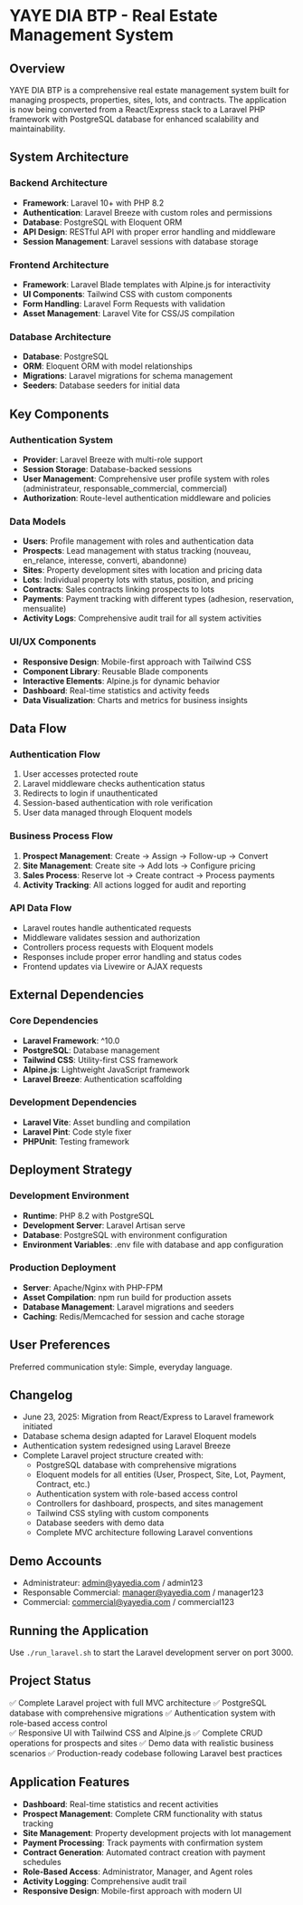 # YAYE DIA BTP - Real Estate Management System

## Overview

YAYE DIA BTP is a comprehensive real estate management system built for managing prospects, properties, sites, lots, and contracts. The application is now being converted from a React/Express stack to a Laravel PHP framework with PostgreSQL database for enhanced scalability and maintainability.

## System Architecture

### Backend Architecture
- **Framework**: Laravel 10+ with PHP 8.2
- **Authentication**: Laravel Breeze with custom roles and permissions
- **Database**: PostgreSQL with Eloquent ORM
- **API Design**: RESTful API with proper error handling and middleware
- **Session Management**: Laravel sessions with database storage

### Frontend Architecture
- **Framework**: Laravel Blade templates with Alpine.js for interactivity
- **UI Components**: Tailwind CSS with custom components
- **Form Handling**: Laravel Form Requests with validation
- **Asset Management**: Laravel Vite for CSS/JS compilation

### Database Architecture
- **Database**: PostgreSQL 
- **ORM**: Eloquent ORM with model relationships
- **Migrations**: Laravel migrations for schema management
- **Seeders**: Database seeders for initial data

## Key Components

### Authentication System
- **Provider**: Laravel Breeze with multi-role support
- **Session Storage**: Database-backed sessions
- **User Management**: Comprehensive user profile system with roles (administrateur, responsable_commercial, commercial)
- **Authorization**: Route-level authentication middleware and policies

### Data Models
- **Users**: Profile management with roles and authentication data
- **Prospects**: Lead management with status tracking (nouveau, en_relance, interesse, converti, abandonne)
- **Sites**: Property development sites with location and pricing data
- **Lots**: Individual property lots with status, position, and pricing
- **Contracts**: Sales contracts linking prospects to lots
- **Payments**: Payment tracking with different types (adhesion, reservation, mensualite)
- **Activity Logs**: Comprehensive audit trail for all system activities

### UI/UX Components
- **Responsive Design**: Mobile-first approach with Tailwind CSS
- **Component Library**: Reusable Blade components
- **Interactive Elements**: Alpine.js for dynamic behavior
- **Dashboard**: Real-time statistics and activity feeds
- **Data Visualization**: Charts and metrics for business insights

## Data Flow

### Authentication Flow
1. User accesses protected route
2. Laravel middleware checks authentication status
3. Redirects to login if unauthenticated
4. Session-based authentication with role verification
5. User data managed through Eloquent models

### Business Process Flow
1. **Prospect Management**: Create → Assign → Follow-up → Convert
2. **Site Management**: Create site → Add lots → Configure pricing
3. **Sales Process**: Reserve lot → Create contract → Process payments
4. **Activity Tracking**: All actions logged for audit and reporting

### API Data Flow
- Laravel routes handle authenticated requests
- Middleware validates session and authorization
- Controllers process requests with Eloquent models
- Responses include proper error handling and status codes
- Frontend updates via Livewire or AJAX requests

## External Dependencies

### Core Dependencies
- **Laravel Framework**: ^10.0
- **PostgreSQL**: Database management
- **Tailwind CSS**: Utility-first CSS framework
- **Alpine.js**: Lightweight JavaScript framework
- **Laravel Breeze**: Authentication scaffolding

### Development Dependencies
- **Laravel Vite**: Asset bundling and compilation
- **Laravel Pint**: Code style fixer
- **PHPUnit**: Testing framework

## Deployment Strategy

### Development Environment
- **Runtime**: PHP 8.2 with PostgreSQL
- **Development Server**: Laravel Artisan serve
- **Database**: PostgreSQL with environment configuration
- **Environment Variables**: .env file with database and app configuration

### Production Deployment
- **Server**: Apache/Nginx with PHP-FPM
- **Asset Compilation**: npm run build for production assets
- **Database Management**: Laravel migrations and seeders
- **Caching**: Redis/Memcached for session and cache storage

## User Preferences

Preferred communication style: Simple, everyday language.

## Changelog

- June 23, 2025: Migration from React/Express to Laravel framework initiated
- Database schema design adapted for Laravel Eloquent models
- Authentication system redesigned using Laravel Breeze
- Complete Laravel project structure created with:
  - PostgreSQL database with comprehensive migrations
  - Eloquent models for all entities (User, Prospect, Site, Lot, Payment, Contract, etc.)
  - Authentication system with role-based access control
  - Controllers for dashboard, prospects, and sites management
  - Tailwind CSS styling with custom components
  - Database seeders with demo data
  - Complete MVC architecture following Laravel conventions

## Demo Accounts
- Administrateur: admin@yayedia.com / admin123
- Responsable Commercial: manager@yayedia.com / manager123
- Commercial: commercial@yayedia.com / commercial123

## Running the Application
Use `./run_laravel.sh` to start the Laravel development server on port 3000.

## Project Status
✅ Complete Laravel project with full MVC architecture
✅ PostgreSQL database with comprehensive migrations
✅ Authentication system with role-based access control  
✅ Responsive UI with Tailwind CSS and Alpine.js
✅ Complete CRUD operations for prospects and sites
✅ Demo data with realistic business scenarios
✅ Production-ready codebase following Laravel best practices

## Application Features
- **Dashboard**: Real-time statistics and recent activities
- **Prospect Management**: Complete CRM functionality with status tracking
- **Site Management**: Property development projects with lot management
- **Payment Processing**: Track payments with confirmation system
- **Contract Generation**: Automated contract creation with payment schedules
- **Role-Based Access**: Administrator, Manager, and Agent roles
- **Activity Logging**: Comprehensive audit trail
- **Responsive Design**: Mobile-first approach with modern UI